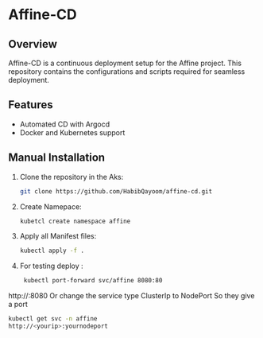 # Affine-CD

## Overview
Affine-CD is a continuous deployment setup for the Affine project. This repository contains the configurations and scripts required for seamless deployment.

## Features
- Automated CD with Argocd
- Docker and Kubernetes support
 ## Manual Installation
1. Clone the repository in the Aks:
   ```bash
   git clone https://github.com/HabibQayoom/affine-cd.git
2. Create Namepace:
   ```bash
   kubetcl create namespace affine
3. Apply all Manifest files:
   ```bash
   kubectl apply -f .
4. For testing deploy :
   ```bash
    kubectl port-forward svc/affine 8080:80
  http://<yourip>:8080
 Or change the service type ClusterIp to NodePort 
 So they give a port 
  ```bash
  kubectl get svc -n affine
http://<yourip>:yournodeport

